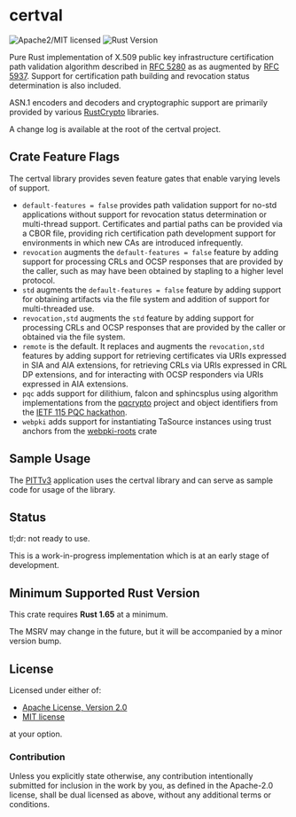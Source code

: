 # certval

![Apache2/MIT licensed][license-image]
![Rust Version][rustc-image]

Pure Rust implementation of X.509 public key infrastructure certification path validation algorithm described in [RFC 5280] as 
as augmented by [RFC 5937]. Support for certification path building and revocation status determination is also included. 

ASN.1 encoders and decoders and cryptographic support are primarily provided by various [RustCrypto] libraries.

A change log is available at the root of the certval project.

## Crate Feature Flags

The certval library provides seven feature gates that enable varying levels of support.

- `default-features = false` provides path validation support for no-std applications without support for revocation status determination or multi-thread support. Certificates and partial paths can be provided via a CBOR file, providing rich certification path development support for environments in which new CAs are introduced infrequently.
- `revocation` augments the `default-features = false` feature by adding support for processing CRLs and OCSP responses that are provided by the caller, such as may have been obtained by stapling to a higher level protocol.
- `std` augments the `default-features = false` feature by adding support for obtaining artifacts via the file system and addition of support for multi-threaded use.
- `revocation,std` augments the `std` feature by adding support for processing CRLs and OCSP responses that are provided by the caller or obtained via the file system.
- `remote` is the default. It replaces and augments the `revocation,std` features by adding support for retrieving certificates via URIs expressed in SIA and AIA extensions, for retrieving CRLs via URIs expressed in CRL DP extensions, and for interacting with OCSP responders via URIs expressed in AIA extensions.
- `pqc` adds support for dilithium, falcon and sphincsplus using algorithm implementations from the [pqcrypto](https://github.com/rustpq/pqcrypto) project and object identifiers from the [IETF 115 PQC hackathon](https://github.com/IETF-Hackathon/pqc-certificates).
- `webpki` adds support for instantiating TaSource instances using trust anchors from the [webpki-roots](https://crates.io/crates/webpki-roots) crate

## Sample Usage

The [PITTv3](../pittv3/index.html) application uses the certval library and can serve as sample code for usage of the library.

## Status

tl;dr: not ready to use.

This is a work-in-progress implementation which is at an early stage of
development.

## Minimum Supported Rust Version

This crate requires **Rust 1.65** at a minimum.

The MSRV may change in the future, but it will be accompanied by a minor
version bump.

## License

Licensed under either of:

- [Apache License, Version 2.0](http://www.apache.org/licenses/LICENSE-2.0)
- [MIT license](http://opensource.org/licenses/MIT)

at your option.

### Contribution

Unless you explicitly state otherwise, any contribution intentionally submitted
for inclusion in the work by you, as defined in the Apache-2.0 license, shall be
dual licensed as above, without any additional terms or conditions.

[//]: # (badges)

[license-image]: https://img.shields.io/badge/license-Apache2.0/MIT-blue.svg
[rustc-image]: https://img.shields.io/badge/rustc-1.56+-blue.svg

[//]: # (links)

[RustCrypto]: https://github.com/rustcrypto
[RFC 5280]: https://datatracker.ietf.org/doc/html/rfc5280
[RFC 5937]: https://datatracker.ietf.org/doc/html/rfc5937
